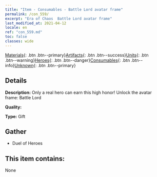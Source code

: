 ```yaml
---
title: "Item - Consumables - Battle Lord avatar frame"
permalink: /con_559/
excerpt: "Era of Chaos  Battle Lord avatar frame"
last_modified_at: 2021-04-12
locale: en
ref: "con_559.md"
toc: false
classes: wide
---
```

 [Materials](/Items/){: .btn .btn--primary}[Artifacts](/Items/Artifacts/){: .btn .btn--success}[Units](/Items/Units/){: .btn .btn--warning}[Heroes](/Items/Heroes/){: .btn .btn--danger}[Consumables](/Items/Consumables/){: .btn .btn--info}[Unknown](/Items/Unknown/){: .btn .btn--primary}

## Details
 **Description:** Only a real hero can earn this high honor! Unlock the avatar frame: Battle Lord

 **Quality:** 

 **Type:** Gift

## Gather

*    Duel of Heroes 

## This item contains:

  None

